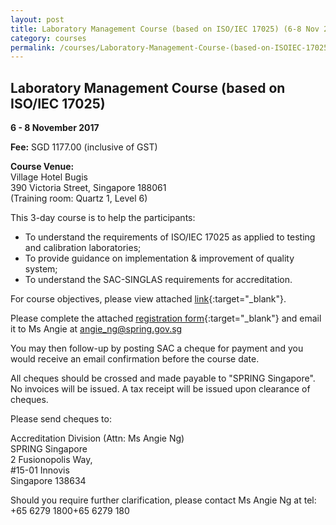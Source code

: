 ```yaml
---
layout: post
title: Laboratory Management Course (based on ISO/IEC 17025) (6-8 Nov 2017)
category: courses
permalink: /courses/Laboratory-Management-Course-(based-on-ISOIEC-17025)1002-1333
---
```

## Laboratory Management Course (based on ISO/IEC 17025)
**6 - 8 November 2017**

**Fee:** SGD 1177.00 (inclusive of GST)
 
**Course Venue:**  
Village Hotel Bugis  
390 Victoria Street, Singapore 188061  
(Training room: Quartz 1, Level 6)
 
This 3-day course is to help the participants:
* To understand the requirements of ISO/IEC 17025 as applied to testing and
calibration laboratories;
* To provide guidance on implementation & improvement of quality system;
* To understand the SAC-SINGLAS requirements for accreditation.
 
For course objectives, please view attached [link](/files/events/Lab%20Management%20Course.pdf){:target="_blank"}.
 
Please complete the attached [registration form](/files/events/Registration%20form%20(LM%20and%20IA%20-%20Nov%202017).docx){:target="_blank"} and email it to Ms Angie at [angie_ng@spring.gov.sg](mailto:)
 
You may then follow-up by posting SAC a cheque for payment and you would receive an email confirmation before the course date.   
 
All cheques should be crossed and made payable to "SPRING Singapore". No invoices will be issued. A tax receipt will be issued upon clearance of cheques. 
 
Please send cheques to: 
 
Accreditation Division (Attn: Ms Angie Ng)  
SPRING Singapore  
2 Fusionopolis Way,   
#15-01 Innovis  
Singapore 138634
 
Should you require further clarification, please contact Ms Angie Ng at tel: +65 6279 1800+65 6279 180
